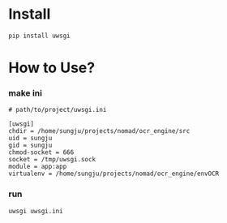 # Install
```
pip install uwsgi
```


# How to Use?

### make ini 
```
# path/to/project/uwsgi.ini

[uwsgi]
chdir = /home/sungju/projects/nomad/ocr_engine/src
uid = sungju
gid = sungju
chmod-socket = 666
socket = /tmp/uwsgi.sock
module = app:app
virtualenv = /home/sungju/projects/nomad/ocr_engine/envOCR
```


### run
```
uwsgi uwsgi.ini
```
